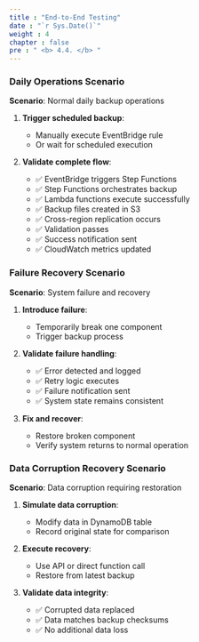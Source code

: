 ```yaml
---
title : "End-to-End Testing"
date : "`r Sys.Date()`"
weight : 4
chapter : false
pre : " <b> 4.4. </b> "
---
```


### Daily Operations Scenario

**Scenario**: Normal daily backup operations

1. **Trigger scheduled backup**:
   - Manually execute EventBridge rule
   - Or wait for scheduled execution

2. **Validate complete flow**:
   - ✅ EventBridge triggers Step Functions
   - ✅ Step Functions orchestrates backup
   - ✅ Lambda functions execute successfully
   - ✅ Backup files created in S3
   - ✅ Cross-region replication occurs
   - ✅ Validation passes
   - ✅ Success notification sent
   - ✅ CloudWatch metrics updated

### Failure Recovery Scenario

**Scenario**: System failure and recovery

1. **Introduce failure**:
   - Temporarily break one component
   - Trigger backup process

2. **Validate failure handling**:
   - ✅ Error detected and logged
   - ✅ Retry logic executes
   - ✅ Failure notification sent
   - ✅ System state remains consistent

3. **Fix and recover**:
   - Restore broken component
   - Verify system returns to normal operation

### Data Corruption Recovery Scenario

**Scenario**: Data corruption requiring restoration

1. **Simulate data corruption**:
   - Modify data in DynamoDB table
   - Record original state for comparison

2. **Execute recovery**:
   - Use API or direct function call
   - Restore from latest backup

3. **Validate data integrity**:
   - ✅ Corrupted data replaced
   - ✅ Data matches backup checksums
   - ✅ No additional data loss
